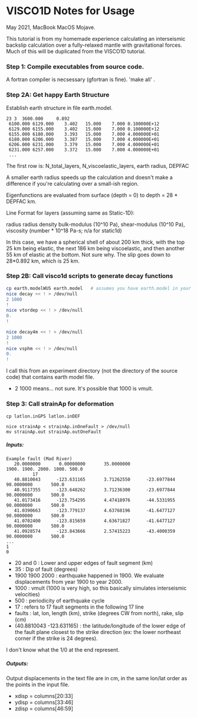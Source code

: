 # VISCO1D Notes for Usage

May 2021, MacBook MacOS Mojave.  

This tutorial is from my homemade experience calculating an interseismic backslip calculation over a fully-relaxed mantle 
with gravitational forces. Much of this will be duplicated from the VISCO1D tutorial.  

### Step 1: Compile executables from source code. 

A fortran compiler is necsessary (gfortran is fine). 'make all' .  

### Step 2A: Get happy Earth Structure
Establish earth structure in file earth.model.
```
23 3  3600.000     0.892
 6100.000 6129.000    3.402   15.000    7.000 0.100000E+12
 6129.000 6155.000    3.402   15.000    7.000 0.100000E+12
 6155.000 6180.000    3.393   15.000    7.000 4.000000E+01
 6180.000 6206.000    3.387   15.000    7.000 4.000000E+01
 6206.000 6231.000    3.379   15.000    7.000 4.000000E+01
 6231.000 6257.000    3.372   15.000    7.000 4.000000E+01
 ...
```

 
The first row is: N_total_layers, N_viscoelastic_layers, earth radius, DEPFAC

A smaller earth radius speeds up the calculation and doesn't make a difference if you're calculating over a small-ish region.

Eigenfunctions are evaluated from surface (depth = 0) to depth = 28 * DEPFAC km. 

Line Format for layers (assuming same as Static-1D): 

radius radius density bulk-modulus (10^10 Pa), shear-modulus (10^10 Pa), viscosity (number * 10^18 Pa-s; n/a for static1d)

In this case, we have a spherical shell of about 200 km thick, with the top 25 km being elastic, 
the next 186 km being viscoelastic, and then another 55 km of elastic at the bottom.  Not sure why.
The slip goes down to 28*0.892 km, which is 25 km.    

### Step 2B: Call visco1d scripts to generate decay functions
```bash
cp earth.modelWUS earth.model   # assumes you have earth.model in your directory
nice decay << ! > /dev/null
2 1000
!
nice vtordep << ! > /dev/null
0.
!

nice decay4m << ! > /dev/null
2 1000
!
nice vsphm << ! > /dev/null
0.
!

```
I call this from an experiment directory (not the directory of the source code) that contains earth model file.
* 2 1000 means... not sure. It's possible that 1000 is vmult. 

### Step 3: Call strainAp for deformation
```
cp latlon.inGPS latlon.inDEF

nice strainAp < strainAp.inOneFault > /dev/null
mv strainAp.out strainAp.outOneFault

```

##### Inputs:
```
Example fault (Mad River)
   20.0000000       0.00000000       35.0000000    
1900. 1900. 2000. 1000. 500.0
          17
   40.8810043      -123.631165       3.71262550      -23.6977844       90.0000000       500.0    
   40.9117355      -123.648262       3.71236300      -23.6977844       90.0000000       500.0    
   41.0173416      -123.754295       4.47418976      -44.5331955       90.0000000       500.0    
   41.0390663      -123.779137       4.63768196      -41.6477127       90.0000000       500.0    
   41.0702400      -123.815659       4.63671827      -41.6477127       90.0000000       500.0    
   41.0928574      -123.843666       2.57415223      -43.4000359       90.0000000       500.0
...
1
0    
```
* 20 and 0     : Lower and upper edges of fault segment (km)
* 35           : Dip of fault (degrees)
* 1900 1900 2000  : earthquake happened in 1900.  We evaluate displacements from year 1900 to year 2000.
* 1000         : vmult  (1000 is very high, so this basically simulates interseismic velocities)
* 500          : periodicity of earthquake cycle
* 17           : refers to 17 fault segments in the following 17 line
* faults       : lat, lon, length (km), strike (degrees CW from north), rake, slip (cm) 
* (40.8810043 -123.631165) : the latitude/longitude of the lower edge of the fault plane closest to the strike direction (ex: the lower northeast corner if the strike is 24 degrees).

I don't know what the 1/0 at the end represent.  

##### Outputs: 
Output displacements in the text file are in cm, in the same lon/lat order as the points in the input  file. 
* xdisp = columns[20:33]
* ydisp = columns[33:46]
* zdisp = columns[46:59]
